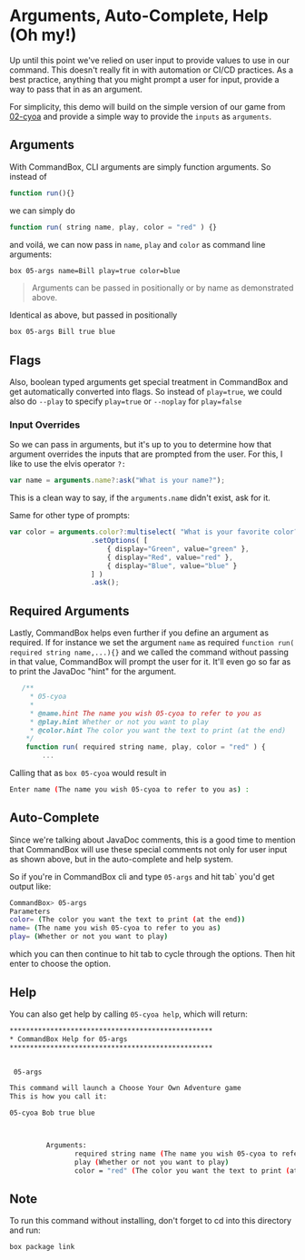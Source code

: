 # Arguments, Auto-Complete, Help (Oh my!)
Up until this point we've relied on user input to provide values to use in our command.  This doesn't really fit in with automation or CI/CD practices.  As a best practice, anything that you might prompt a user for input, provide a way to pass that in as an argument.

For simplicity, this demo will build on the simple version of our game from [02-cyoa](../01-cyoa/) and provide a simple way to provide the `inputs` as `arguments`.
## Arguments
With CommandBox, CLI arguments are simply function arguments.  So instead of 
```javascript
function run(){}
```
we can simply do
```javascript
function run( string name, play, color = "red" ) {}
```
and voilá, we can now pass in `name`, `play` and `color` as command line arguments:
```bash
box 05-args name=Bill play=true color=blue
``` 
> Arguments can be passed in positionally or by name as demonstrated above.

Identical as above, but passed in positionally
```bash
box 05-args Bill true blue
``` 
## Flags
Also, boolean typed arguments get special treatment in CommandBox and get automatically converted into flags.  So instead of `play=true`, we could also do `--play` to specify `play=true` or `--noplay` for `play=false`

### Input Overrides
So we can pass in arguments, but it's up to you to determine how that argument overrides the inputs that are prompted from the user.  For this, I like to use the elvis operator `?:`
```javascript
var name = arguments.name?:ask("What is your name?");
```
This is a clean way to say, if the `arguments.name` didn't exist, ask for it.

Same for other type of prompts:
```javascript
var color = arguments.color?:multiselect( "What is your favorite color?" )
                    .setOptions( [
                        { display="Green", value="green" },
                        { display="Red", value="red" },
                        { display="Blue", value="blue" }
                    ] )
                    .ask();
```
## Required Arguments
Lastly, CommandBox helps even further if you define an argument as required.  If for instance we set the argument `name` as required `function run( required string name,...){}` and we called the command without passing in that value, CommandBox will prompt the user for it.  It'll even go so far as to print the JavaDoc "hint" for the argument.
```javascript
   /**
     * 05-cyoa
     *
     * @name.hint The name you wish 05-cyoa to refer to you as
     * @play.hint Whether or not you want to play
     * @color.hint The color you want the text to print (at the end)
    */
    function run( required string name, play, color = "red" ) {
        ...
```
Calling that as `box 05-cyoa` would result in
```bash
Enter name (The name you wish 05-cyoa to refer to you as) :
```

## Auto-Complete
Since we're talking about JavaDoc comments, this is a good time to mention that CommandBox will use these special comments not only for user input as shown above, but in the auto-complete and help system.

So if you're in CommandBox cli and type `05-args` and hit tab` you'd get output like:
```bash
CommandBox> 05-args 
Parameters
color= (The color you want the text to print (at the end))   
name= (The name you wish 05-cyoa to refer to you as)   
play= (Whether or not you want to play)
```
which you can then continue to hit tab to cycle through the options.  Then hit enter to choose the option.  
## Help
You can also get help by calling `05-cyoa help`, which will return:
```bash
**************************************************
* CommandBox Help for 05-args
**************************************************


 05-args 

This command will launch a Choose Your Own Adventure game
This is how you call it:

05-cyoa Bob true blue



         Arguments:
                required string name (The name you wish 05-cyoa to refer to you as)
                play (Whether or not you want to play)
                color = "red" (The color you want the text to print (at the end))
```
## Note
To run this command without installing, don't forget to cd into this directory and run:
```
box package link
```

